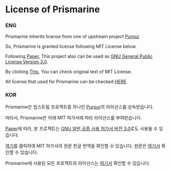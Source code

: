 # License of Prismarine

### ENG
Prismarine inherits license from one of upstream project [Purpur](https://github.com/PurpurMC/Purpur/blob/ver/1.19/LICENSE)

So, Prismarine is granted license following MIT License below.

Following [Paper](https://github.com/PaperMC/Paper/blob/master/LICENSE.md), This project also can be used as [GNU General Public License Version 3.0](src/LICENSES/ENG/GNU_GPL_v3.0.md).

By clicking [This](src/LICENSES/ENG/MIT.md), You can check original text of MIT License.

All license that used for Prismarine can be checked [HERE](src/LICENSES/KOR/README.md).

### KOR
Prismarine은 업스트림 프로젝트중 하나인 [Purpur](https://github.com/PurpurMC/Purpur/blob/ver/1.19/LICENSE)의 라이선스를 상속받습니다.

따라서, Prismarine은 아래 MIT 허가서에 따라 라이선스를 부여받습니다.

[Paper](https://github.com/PaperMC/Paper/blob/master/LICENSE.md)에 따라, 본 프로젝트는 [GNU 일반 공중 사용 허가서 버전 3.0](src/LICENSES/KOR/GNU_GPL_v3.0.md)로도 사용될 수 있습니다.

[여기](src/LICENSES/KOR/MIT.md)를 클릭하여 MIT 허가서의 원문 한글 번역을 확인할 수 있습니다.
원문은 [여기서](src/LICENSES/ENG/MIT.md) 확인할 수 있습니다.

Prismarine에 사용된 모든 프로젝트의 라이선스는 [여기서](src/LICENSES/KOR/README.md) 확인할 수 있습니다.